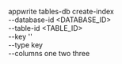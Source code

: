 appwrite tables-db create-index \
    --database-id <DATABASE_ID> \
    --table-id <TABLE_ID> \
    --key '' \
    --type key \
    --columns one two three
